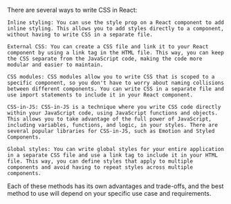There are several ways to write CSS in React:

    Inline styling: You can use the style prop on a React component to add inline styling. This allows you to add styles directly to a component, without having to write CSS in a separate file.

    External CSS: You can create a CSS file and link it to your React component by using a link tag in the HTML file. This way, you can keep the CSS separate from the JavaScript code, making the code more modular and easier to maintain.

    CSS modules: CSS modules allow you to write CSS that is scoped to a specific component, so you don't have to worry about naming collisions between different components. You can write CSS in a separate file and use import statements to include it in your React component.

    CSS-in-JS: CSS-in-JS is a technique where you write CSS code directly within your JavaScript code, using JavaScript functions and objects. This allows you to take advantage of the full power of JavaScript, including variables, functions, and logic, in your styles. There are several popular libraries for CSS-in-JS, such as Emotion and Styled Components.

    Global styles: You can write global styles for your entire application in a separate CSS file and use a link tag to include it in your HTML file. This way, you can define styles that apply to multiple components and avoid having to repeat styles across multiple components.

Each of these methods has its own advantages and trade-offs, and the best method to use will depend on your specific use case and requirements.
